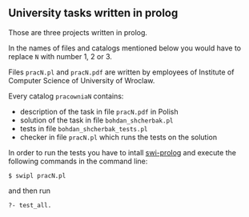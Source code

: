 
## University tasks written in prolog

Those are three projects written in prolog.

In the names of files and catalogs mentioned below you would have to replace `N` with number 1, 2 or 3.

Files `pracN.pl` and `pracN.pdf` are written by employees of Institute of Computer Science of University of Wroclaw.

Every catalog `pracowniaN` contains:
 * description of the task in file `pracN.pdf` in Polish
 * solution of the task in file `bohdan_shcherbak.pl`
 * tests in file `bohdan_shcherbak_tests.pl`
 * checker in file `pracN.pl` which runs the tests on the solution

In order to run the tests you have to intall [swi-prolog](http://www.swi-prolog.org/) and execute the following commands in the command line:

```
$ swipl pracN.pl
```
and then run
```
?- test_all.
```
